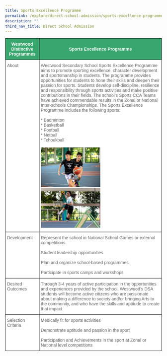 ```yaml
---
title: Sports Excellence Programme
permalink: /explore/direct-school-admission/sports-excellence-programme/
description: ""
third_nav_title: Direct School Admission
---
```

<style type="text/css">
.tg  {border-collapse:collapse;border-spacing:0;}
.tg td{border-color:black;border-style:solid;border-width:1px;font-family:Arial, sans-serif;font-size:14px;
  overflow:hidden;padding:10px 5px;word-break:normal;}
.tg th{border-color:black;border-style:solid;border-width:1px;font-family:Arial, sans-serif;font-size:14px;
  font-weight:normal;overflow:hidden;padding:10px 5px;word-break:normal;}
.tg .tg-k0s0{background-color:#3AA66F;color:#FFF;font-weight:bold;text-align:center;vertical-align:middle}
.tg .tg-zqva{background-color:#FFF;color:#666;text-align:left;vertical-align:top}
.tg .tg-cmm0{background-color:#FFF;color:#666;text-align:left;vertical-align:top}
</style>
<table class="tg">
<thead>
  <tr>
    <th class="tg-k0s0"><span style="color:#FFF;background-color:#3AA66F">Westwood Distinctive Programmes</span></th>
    <th class="tg-k0s0"><span style="color:#FFF;background-color:#3AA66F">Sports Excellence Programme</span></th>
  </tr>
</thead>
<tbody>
	<tr>
    <td class="tg-zqva">About</td>
    <td class="tg-cmm0">Westwood Secondary School Sports Excellence Programme aims to promote sporting excellence, character development and sportsmanship in students.
The programme provides opportunities for students to hone their skills and deepen their passion for sports. Students develop self-discipline, resilience and responsibility through sports activities and make positive contributions in their fields.
The school’s Sports CCA Teams have achieved commendable results in the Zonal or National Inter-schools Championships.
The Sports Excellence Programme includes the following sports:<br><br>
* Badminton<br>
* Basketball <br>
* Football<br>
* Netball<br>
* Tchoukball<br><br>
			<img src="/images/dsa%20sep.jpg" width="50%">
			<img src="/images/dsa%20sep2.jpg" width="50%">
</td></tr>
  <tr>
    <td class="tg-zqva">Development</td><td class="tg-cmm0">
Represent the school in National School Games or external competitions<br><br>
Student leadership opportunities<br><br>
Plan and organize school-based programmes<br><br>
Participate in sports camps and workshops<br>
</td>
  </tr>
	 <tr><td class="tg-zqva">Desired Outcomes</td>
    <td class="tg-cmm0">Through 3-4 years of active participation in the opportunities and experiences provided by the school, Westwood’s DSA students will become active citizens who are passionate about making a difference to society and/or bringing Arts to the community, and who have the skills and aptitude to create that impact.<br>
		 </td></tr><tr><td class="tg-zqva">Selection Criteria</td>
<td class="tg-cmm0">
Medically fit for sports activities<br><br>
Demonstrate aptitude and passion in the sport<br><br>
Participation and Achievements in the sport at Zonal or National level competitions</td>
</tr></tbody>
</table>